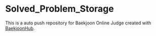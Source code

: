 # Solved_Problem_Storage
This is a auto push repository for Baekjoon Online Judge created with [BaekjoonHub](https://github.com/BaekjoonHub/BaekjoonHub).
